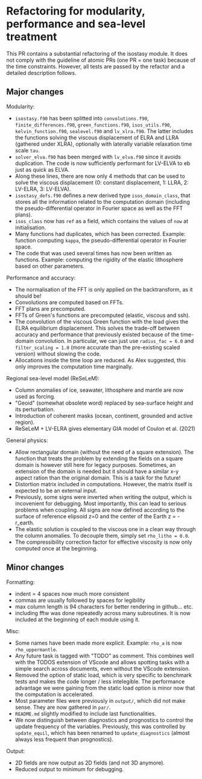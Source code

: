 # Refactoring for modularity, performance and sea-level treatment

This PR contains a substantial refactoring of the isostasy module. It does not comply
with the guideline of atomic PRs (one PR = one task) because of the time constraints.
However, all tests are passed by the refactor and a detailed description follows.

## Major changes

Modularity:
- `isostasy.f90` has been splitted into `convolutions.f90`, `finite_differences.f90`,
 `green_functions.f90`, `isos_utils.f90`, `kelvin_function.f90`, `sealevel.f90` and
 `lv_xlra.f90`. The latter includes the functions solving the viscous displacement
 of ELRA and LLRA (gathered under XLRA), optionally with laterally variable relaxation
 time scale `tau`.
- `solver_elva.f90` has been merged with `lv_elva.f90` since it avoids duplication.
 The code is now sufficiently performant for LV-ELVA to eb just as quick as ELVA.
- Along these lines, there are now only 4 methods that can be used to solve the viscous
 displacement (0: constant displacement, 1: LLRA, 2: LV-ELRA, 3: LV-ELVA).
- `isostasy_defs.f90` defines a new derived type `isos_domain_class`, that stores all
 the information related to the computation domain (including the pseudo-differential
 operator in Fourier space as well as the FFT plans).
- `isos_class` now has `ref` as a field, which contains the values of `now` at
 initialisation.
- Many functions had duplicates, which has been corrected. Example: function computing
 `kappa`, the pseudo-differential operator in Fourier space.
- The code that was used several times has now been written as functions. Example:
 computing the rigidity of the elastic lithosphere based on other parameters.


Performance and accuracy:
- The normalisation of the FFT is only applied on the backtransform, as it should be!
- Convolutions are computed based on FFTs.
- FFT plans are precomputed.
- FFTs of Green's functions are precomputed (elastic, viscous and ssh).
- The convolution of the viscous Green function with the load gives the ELRA equilibrium
 displacement. This solves the trade-off between accuracy and performance that previously
 existed because of the time-domain convolution. In particular, we can just use
 `radius_fac = 6.0` and `filter_scaling = 1.0` (more accurate than the pre-existing scaled
 version) without slowing the code.
- Allocations inside the time loop are reduced. As Alex suggested, this only improves
 the computation time marginally.

Regional sea-level model (ReSeLeM):
- Column anomalies of ice, seawater, lithosphere and mantle are now used as forcing.
- "Geoid" (somewhat obsolete word) replaced by sea-surface height and its perturbation.
- Introduction of coherent masks (ocean, continent, grounded and active region).
- ReSeLeM + LV-ELRA gives elementary GIA model of Coulon et al. (2021)

General physics:
- Allow rectangular domain (without the need of a square extension). The function that
 treats the problem by extending the fields on a square domain is however still here
 for legacy purposes. Sometimes, an extension of the domain is needed but it should
 have a similar x-y aspect ration than the original domain. This is a task for the future!
- Distortion matrix included in computations. However, the matrix itself is expected to be
 an external input.
- Previously, some signs were inverted when writing the output, which is incovenient for
 debugging. Most importantly, this can lead to serious problems when coupling. All signs
 are now defined according to the surface of reference elipsoid z=0 and the center of the
 Earth z = -r_earth.
- The elastic solution is coupled to the viscous one in a clean way through the column
 anomalies. To decouple them, simply set `rho_litho = 0.0`.
- The compressibility correction factor for effective viscosity is now only computed once
 at the beginning.

## Minor changes

Formatting:
- indent = 4 spaces now much more consistent
- commas are usually followed by spaces for legibility
- max column length is 94 characters for better rendering in github... etc.
- including fftw was done repeatedly across many subroutines. It is now included at
 the beginning of each module using it.

Misc:
- Some names have been made more explicit. Example: `rho_a` is now `rho_uppermantle`.
- Any future task is tagged with "TODO" as comment. This combines well with the TODOS
 extension of VScode and allows spotting tasks with a simple search across documents,
 even without the VScode extension.
- Removed the option of static load, which is very specific to benchmark tests and
 makes the code longer / less intelegible. The performance advantage we were gaining
 from the static load option is minor now that the computation is accelerated.
- Most parameter files were previously in `output/`, which did not make sense.
 They are now gathered in `par/`.
- `README.md` slightly modified to include last functionalities.
- We now distinguish between diagnostics and prognostics to control the update frequency
 of the variables. Previously, this was controlled by `update_equil`, which has been
 renamed to `update_diagnostics` (almost always less frequent than prognostics).

Output:
- 2D fields are now output as 2D fields (and not 3D anymore).
- Reduced output to minimum for debugging.